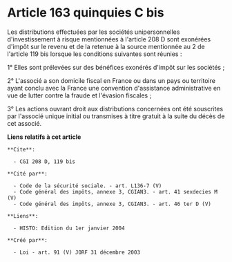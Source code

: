 # Article 163 quinquies C bis

Les distributions effectuées par les sociétés unipersonnelles d'investissement à risque mentionnées à l'article 208 D sont
exonérées d'impôt sur le revenu et de la retenue à la source mentionnée au 2 de l'article 119 bis lorsque les conditions
suivantes sont réunies :

1° Elles sont prélevées sur des bénéfices exonérés d'impôt sur les sociétés ;

2° L'associé a son domicile fiscal en France ou dans un pays ou territoire ayant conclu avec la France une convention
d'assistance administrative en vue de lutter contre la fraude et l'évasion fiscales ;

3° Les actions ouvrant droit aux distributions concernées ont été souscrites par l'associé unique initial ou transmises à
titre gratuit à la suite du décès de cet associé.

**Liens relatifs à cet article**

	**Cite**:

	  - CGI 208 D, 119 bis

	**Cité par**:

	  - Code de la sécurité sociale. - art. L136-7 (V)
	  - Code général des impôts, annexe 3, CGIAN3. - art. 41 sexdecies M (V)
	  - Code général des impôts, annexe 3, CGIAN3. - art. 46 ter D (V)

	**Liens**:

	  - HISTO: Edition du 1er janvier 2004

	**Créé par**:

	  - Loi - art. 91 (V) JORF 31 décembre 2003
